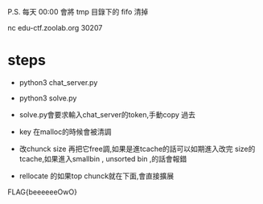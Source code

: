 P.S. 每天 00:00 會將 tmp 目錄下的 fifo 清掉

nc edu-ctf.zoolab.org 30207



# steps
* python3 chat_server.py
* python3 solve.py
* solve.py會要求輸入chat_server的token,手動copy 過去

* key 在malloc的時候會被清調
* 改chunck size 再把它free調,如果是進tcache的話可以如期進入改完
size的tcache,如果進入smallbin , unsorted bin ,的話會報錯

* rellocate 的如果top chunck就在下面,會直接擴展


FLAG{beeeeeeOwO}

